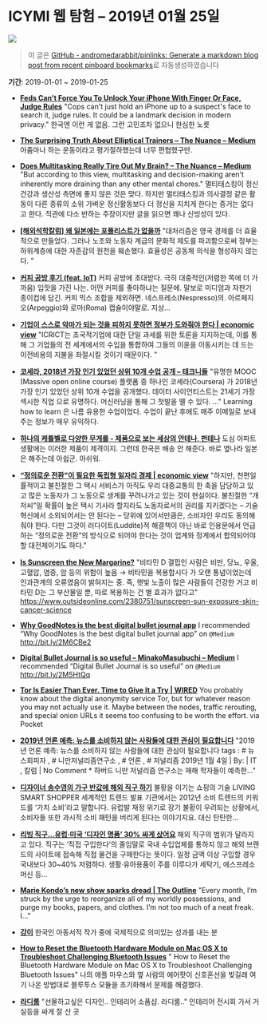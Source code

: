 # ICYMI 웹 탐험 – 2019년 01월 25일

![](https://picsum.photos/1920/1080/?image=533)

> 이 글은 [GitHub - andromedarabbit/pinlinks: Generate a markdown blog post from recent pinboard bookmarks](https://github.com/andromedarabbit/pinlinks)로 자동생성하였습니다

**기간**: 2019-01-01 ~ 2019-01-25

* **[Feds Can't Force You To Unlock Your iPhone With Finger Or Face, Judge Rules](https://www.forbes.com/sites/thomasbrewster/2019/01/14/feds-cant-force-you-to-unlock-your-iphone-with-finger-or-face-judge-rules/#1e79a56b42b7)**
	"Cops can't just hold an iPhone up to a suspect's face to search it, judge rules. It could be a landmark decision in modern privacy."
	한국엔 이런 게 없음. 그런 고민조차 없으니 한심한 노릇
* **[The Surprising Truth About Elliptical Trainers – The Nuance – Medium](https://medium.com/s/the-nuance/elliptical-trainers-are-not-total-b-s-96a9016fb256?source=ifttt--------------1)**
	아줌마나 하는 운동이라고 평가절하했는데 너무 편협했구만.
* **[Does Multitasking Really Tire Out My Brain? – The Nuance – Medium](https://medium.com/s/the-nuance/does-multitasking-really-tire-out-my-brain-5b6991e98c7d?source=ifttt--------------1)**
	"But according to this view, multitasking and decision-making aren’t inherently more draining than any other mental chores."
	멀티태스킹이 정신건강과 생산성 측면에 좋지 않은 것은 맞다. 하지만 멀티태스킹과 의사결정 같은 활동이 다른 종류의 소위 가벼운 정신활동보다 더 정신을 지치게 한다는 증거는 없다고 한다. 직관에 다소 반하는 주장이지만 글을 읽으면 꽤나 신빙성이 있다.
* **[[해외석학칼럼] 왜 일본에는 포퓰리스트가 없을까](http://m.hankookilbo.com/News/Read/201801211643718765)**
	"대처리즘은 영국 경제를 더 효율적으로 만들었다. 그러나 노조와 노동자 계급의 문화적 제도를 파괴함으로써 정부는 하위계층에 대한 자존감의 원천을 훼손했다. 효율성은 공동체 의식을 형성하지 않는다. "
* **[커피 공방 후기 (feat. IoT)](https://www.makelism.net/entry/%EC%BB%A4%ED%94%BC-%EA%B3%B5%EB%B0%A9-%ED%9B%84%EA%B8%B0-feat-IoT)**
	커피 공방에 초대받다. 극히 대중적인(저렴한 쪽에 더 가까움) 입맛을 가진 나는. 어떤 커피를 좋아하냐는 질문에. 말보로 미디엄과 자판기 종이컵에 담긴. 커피 믹스 조합을 제외하면. 네스프레소(Nespresso)의. 아르페지오(Arpeggio)와 로마(Roma) 캡슐이야말로. 지상…
* **[기업이 스스로 악마가 되는 것을 피하지 못하면 정부가 도와줘야 한다 | economic view](http://economicview.net/15160/)**
	"ICRICT는 초국적기업에 대한 단일 과세를 위한 토론을 지지하는데, 이를 통해 그 기업들의 전 세계에서의 수입을 통합하여 그들의 이윤을 이동시키는 데 드는 이전비용의 지불을 좌절시킬 것이기 때문이다. "
* **[코세라, 2018년 가장 인기 있었던 상위 10개 수업 공개 – 테크니들](http://techneedle.com/archives/36833)**
	"유명한 MOOC (Massive open online course) 플랫폼 중 하나인 코세라(Coursera) 가 2018년 가장 인기 있었던 상위 10개 수업을 공개했다. 데이터 사이언티스트는 21세기 가장 섹시한 직업 으로 유명하다. 머신러닝을 통해 그 첫발을 뗄 수 있다. ..."
	Learning how to learn 은 나름 유용한 수업이었다. 수업이 끝난 후에도 매주 이메일로 보내주는 정보가 매우 유익하다.
* **[하나의 케틀벨로 다양한 무게를 - 제품으로 보는 세상의 안테나, 펀테나](https://funtenna.funshop.co.kr/article/12735)**
	도심 아파트 생활에는 이러한 제품이 제격이지. 그런데 한국은 배송 안 해준다. 바로 옆나라 일본은 해주는데 아쉽군. 아쉬워.
* **[“정의로운 전환”이 필요한 독립형 일자리 경제 | economic view](http://economicview.net/15097/)**
	"하지만, 천편일률적이고 불친절한 그 택시 서비스가 아직도 우리 대중교통의 한 축을 담당하고 있고 많은 노동자가 그 노동으로 생계를 꾸려나가고 있는 것이 현실이다. 불친절한 “개저씨”일 확률이 높은 택시 기사라 할지라도 노동자로서의 권리를 지키겠다는 – 기술 혁신에서 소외되어서는 안 된다는 – 당위에 있어서만큼은, 소비자인 우리도 동의해줘야 한다. 다만 그것이 러다이트(Luddite)적 해결책이 아닌 바로 인용문에서 언급하는 “정의로운 전환”의 방식으로 되어야 한다는 것이 업계와 정계에서 합의되어야 할 대전제이기도 하다."
	
* **[Is Sunscreen the New Margarine?](https://twitter.com/i/web/status/1085072991950520321)**
	"비타민 D 결핍인 사람은 비만, 당뇨, 우울, 고혈압, 염증, 암 등의 위험이 높음 → 비타민을 복용합시다 가 오랜 통념이었는데 인과관계의 오류였음이 밝혀지는 중. 즉, 햇빛 노출이 많은 사람들이 건강한 거고 비타민 D는 그 부산물일 뿐, 따로 복용하는 건 별 효과가 없다고"
	https://www.outsideonline.com/2380751/sunscreen-sun-exposure-skin-cancer-science
* **[Why GoodNotes is the best digital bullet journal app](https://medium.goodnotes.com/why-goodnotes-is-the-best-app-for-a-digital-bullet-journal-b6db33c5e6d7?source=ifttt--------------1)**
	I recommended “Why GoodNotes is the best digital bullet journal app” on <code>@Medium</code> http://bit.ly/2M6CBe2
* **[Digital Bullet Journal is so useful – MinakoMasubuchi – Medium](https://medium.com/masco/digital-bullet-journal-is-so-useful-bed47ab85c51?source=ifttt--------------1)**
	I recommended “Digital Bullet Journal is so useful” on <code>@Medium</code> http://bit.ly/2M5HtQq
* **[Tor Is Easier Than Ever. Time to Give It a Try | WIRED](https://www.wired.com/story/tor-anonymity-easier-than-ever/)**
	You probably know about the digital anonymity service Tor, but for whatever reason you may not actually use it. Maybe between the nodes, traffic rerouting, and special onion URLs it seems too confusing to be worth the effort. via Pocket
* **[2019년 언론 예측: 뉴스를 소비하지 않는 사람들에 대한 관심이 필요합니다](http://newspeppermint.com/2019/01/03/2019_news_avoider/)**
	"2019년 언론 예측: 뉴스를 소비하지 않는 사람들에 대한 관심이 필요합니다 tags : # 뉴스회피자 , # 니만저널리즘연구소 , # 언론 , # 저널리즘 2019년 1월 4일 | By: | IT , 칼럼 | No Comment * 하버드 니만 저널리즘 연구소는 매해 학자들이 예측한…"
* **[디자이너 송수영의 가구 반값에 해외 직구 하기](https://news.joins.com/article/10063349)**
	불황을 이기는 쇼핑의 기술 LIVING SMART SHOPPER 세계적인 트렌드 발표 기관에서는 2012년 소비 트렌드의 키워드를 ‘가치 소비’라고 말합니다. 유럽발 재정 위기로 장기 불황이 우려되는 상황에서, 소비자들 또한 과시적 소비 패턴을 버리게 된다는 이야기지요. 대신 탄탄한…
* **[리빙 직구…유럽·미국 ‘디자인 명품’ 30% 싸게 샀어요](https://news.joins.com/article/18809376)**
	해외 직구의 범위가 달라지고 있다. 직구는 ‘직접 구입한다’의 줄임말로 국내 수입업체를 통하지 않고 해외 브랜드의 사이트에 접속해 직접 물건을 구매한다는 뜻이다. 일정 금액 이상 구입할 경우 국내보다 30~40% 저렴하다. 생활·유아용품이 주를 이루다가 세탁기, 에스프레소 머신 등…
* **[Marie Kondo’s new show sparks dread | The Outline](https://theoutline.com/post/6946/marie-kondo-netflix-tidying-up-review)**
	"Every month, I’m struck by the urge to reorganize all of my worldly possessions, and purge my books, papers, and clothes. I’m not too much of a neat freak. I…"
* **[강이](https://www.aladin.co.kr/shop/wproduct.aspx?ItemId=178439260)**
	한국인 아동서적 작가 중에 국제적으로 의미있는 성과를 내는 분
* **[How to Reset the Bluetooth Hardware Module on Mac OS X to Troubleshoot Challenging Bluetooth Issues](http://osxdaily.com/2015/12/15/reset-bluetooth-hardware-module-mac-osx/)**
	"     How to Reset the Bluetooth Hardware Module on Mac OS X to Troubleshoot Challenging Bluetooth Issues"
	나의 애플 마우스와 옆 사람의 에어팟이 신호혼선을 빚길래 여기 나온 방법대로 블루투스 모듈을 초기화해서 문제를 해결했다.
* **[라디룸](http://ra-droom.com/index.html)**
	"선물하고싶은 디자인.. 인테리어 소품샵. 라디룸.."
	인테리어 전시회 가서 거실등을 싸게 잘 산 곳

